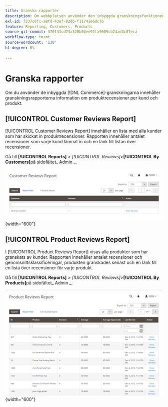 ```yaml
---
title: Granska rapporter
description: Om webbplatsen använder den inbyggda granskningsfunktionen ger granskningsrapporter information om produktrecensioner per kund och produkt.
exl-id: f337c0fc-a8fd-43ef-82db-f11741e6dc76
feature: Reporting, Customers, Products
source-git-commit: 370131cd73a320b04ee92fa9609cb24ad4c07eca
workflow-type: tm+mt
source-wordcount: '130'
ht-degree: 0%

---
```


# Granska rapporter

Om du använder de inbyggda [!DNL Commerce]-granskningarna innehåller granskningsrapporterna information om produktrecensioner per kund och produkt.

## [!UICONTROL Customer Reviews Report]

[!UICONTROL Customer Reviews Report] innehåller en lista med alla kunder som har skickat in produktrecensioner. Rapporten innehåller antalet recensioner som varje kund lämnat in och en länk till listan över recensioner.

Gå till **[!UICONTROL Reports]** > _[!UICONTROL Reviews]_>**[!UICONTROL By Customers]**&#x200B;på sidofältet_ Admin _.

![Granskningsrapport från kunder](./assets/customer-reviews.png){width="600"}

## [!UICONTROL Product Reviews Report]

I [!UICONTROL Product Reviews Report] visas alla produkter som har granskats av kunder. Rapporten innehåller antalet recensioner och genomsnittsklassificeringar, produkten granskades senast och en länk till en lista över recensioner för varje produkt.

Gå till **[!UICONTROL Reports]** > _[!UICONTROL Reviews]_>**[!UICONTROL By Products]**&#x200B;på sidofältet_ Admin _.

![Granskningsrapport per produkt](./assets/product-reviews.png){width="600"}
